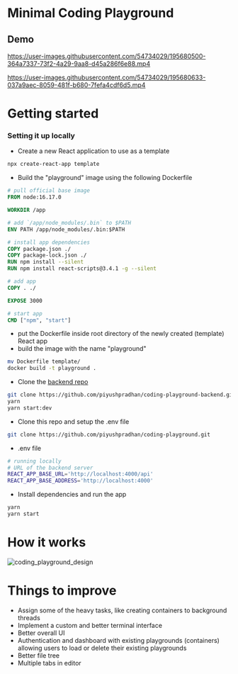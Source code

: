 # Minimal Coding Playground
## Demo
https://user-images.githubusercontent.com/54734029/195680500-364a7337-73f2-4a29-9aa8-d45a286f6e88.mp4

https://user-images.githubusercontent.com/54734029/195680633-037a9aec-8059-481f-b680-7fefa4cdf6d5.mp4

# Getting started
### Setting it up locally 
- Create a new React application to use as a template
```bash
npx create-react-app template
```
- Build the "playground" image using the following Dockerfile
```Dockerfile
# pull official base image
FROM node:16.17.0

WORKDIR /app

# add `/app/node_modules/.bin` to $PATH
ENV PATH /app/node_modules/.bin:$PATH

# install app dependencies
COPY package.json ./
COPY package-lock.json ./
RUN npm install --silent
RUN npm install react-scripts@3.4.1 -g --silent

# add app
COPY . ./

EXPOSE 3000

# start app
CMD ["npm", "start"]
```
- put the Dockerfile inside root directory of the newly created (template) React app 
- build the image with the name "playground"
```bash
mv Dockerfile template/
docker build -t playground .
```

- Clone the [backend repo](https://github.com/piyushpradhan/coding-playground-backend)
```bash
git clone https://github.com/piyushpradhan/coding-playground-backend.git
yarn
yarn start:dev
```

- Clone this repo and setup the .env file
```bash
git clone https://github.com/piyushpradhan/coding-playground.git
```
- .env file
```bash
# running locally 
# URL of the backend server
REACT_APP_BASE_URL='http://localhost:4000/api'
REACT_APP_BASE_ADDRESS='http://localhost:4000'
```
- Install dependencies and run the app
```bash
yarn
yarn start
```

# How it works
![coding_playground_design](https://user-images.githubusercontent.com/54734029/195780312-a96d20a5-8d75-4ea2-8e3f-3fc5d970fb11.svg)

# Things to improve
- Assign some of the heavy tasks, like creating containers to background threads
- Implement a custom and better terminal interface
- Better overall UI
- Authentication and dashboard with existing playgrounds (containers) allowing users to load or delete their existing playgrounds
- Better file tree
- Multiple tabs in editor
